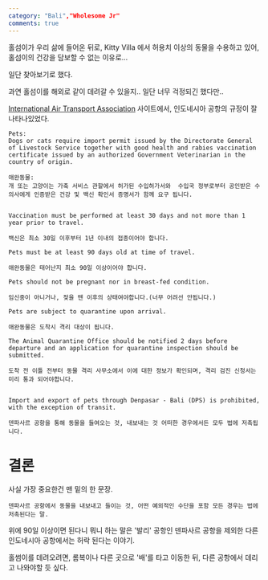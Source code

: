 ```yaml
---
category: "Bali","Wholesome Jr"
comments: true
---
```


홀섬이가 우리 삶에 들어온 뒤로,
Kitty Villa 에서 허용치 이상의 동물을 수용하고 있어, 홀섬이의 건강을 담보할 수 없는 이유로...

일단 찾아보기로 했다.

과연 홀섬이를 해외로 같이 데려갈 수 있을지..
일단 너무 걱정되긴 했다만..

[International Air Transport Association](https://www.iatatravelcentre.com/ID-Indonesia-customs-currency-airport-tax-regulations-details.htm) 사이트에서, 인도네시아 공항의 규정이 잘 나타나있었다.


```
Pets:
Dogs or cats require import permit issued by the Directorate General of Livestock Service together with good health and rabies vaccination certificate issued by an authorized Government Veterinarian in the country of origin. 

애완동물:
개 또는 고양이는 가축 서비스 관할에서 허가된 수입허가서와  수입국 정부로부터 공인받은 수의사에게 인증받은 건강 및 백신 확인서 증명서가 함께 요구 됩니다.


Vaccination must be performed at least 30 days and not more than 1 year prior to travel. 

백신은 최소 30일 이후부터 1년 이내의 접종이어야 합니다.

Pets must be at least 90 days old at time of travel.

애완동물은 태어난지 최소 90일 이상이어야 합니다.

Pets should not be pregnant nor in breast-fed condition.

임신중이 아니거나, 젖을 뗀 이후의 상태여야합니다.(너무 어려선 안됩니다.)

Pets are subject to quarantine upon arrival. 

애완동물은 도착시 격리 대상이 됩니다.

The Animal Quarantine Office should be notified 2 days before departure and an application for quarantine inspection should be submitted.

도착 전 이틀 전부터 동물 격리 사무소에서 이에 대한 정보가 확인되며, 격리 검진 신청서는 미리 통과 되어야합니다.


Import and export of pets through Denpasar - Bali (DPS) is prohibited, with the exception of transit.

덴파사르 공항을 통해 동물을 들여오는 것, 내보내는 것 어떠한 경우에서든 모두 법에 저촉됩니다. 

```
# 결론

사실 가장 중요한건 맨 밑의 한 문장.

```
덴파사르 공항에서 동물을 내보내고 들이는 것, 어떤 예외적인 수단을 포함 모든 경우는 법에 저촉된다는 말.
```

위에 90일 이상이면 된다니 뭐니 하는 말은 '발리' 공항인 덴파사르 공항을 제외한 다른 인도네시아 공항에서는 허락 된다는 이야기.

홀썸이를 데려오려면, 롬복이나 다른 곳으로 '배'를 타고 이동한 뒤, 다른 공항에서 데리고 나와야할 듯 싶다.

